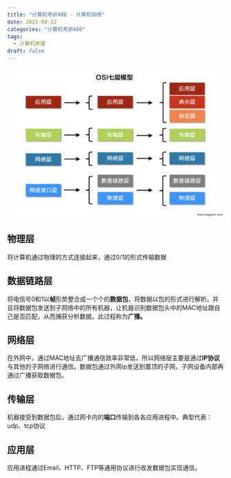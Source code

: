 ```yaml
---
title: "计算机考研408 - 计算机网络"
date: 2021-08-22
categories: "计算机考研408"
tags: 
  - 计算机原理
draft: false
---
```


![分层模型](../../static/images/202108220000/1.png)

## 物理层

将计算机通过物理的方式连接起来，通过0/1的形式传输数据

## 数据链路层

将电信号0和1以**帧**形势整合成一个个的**数据包**，将数据以包的形式进行解析。并且将数据包发送到子网络中的所有机器，让机器识别数据包头中的MAC地址跟自己是否匹配，从而捕获分析数据，此过程称为**广播。**

## 网络层

在外网中，通过MAC地址去广播通信效率非常低，所以网络层主要是通过**IP协议**与其他的子网络进行通信。数据包通过外网ip发送到置顶的子网，子网设备内部再通过广播获取数据包。

## 传输层

机器接受到数据包后，通过网卡内的**端口**传输到各各应用进程中。典型代表：udp、tcp协议

## 应用层

应用进程通过Email、HTTP、FTP等通用协议进行收发数据包实现通信。